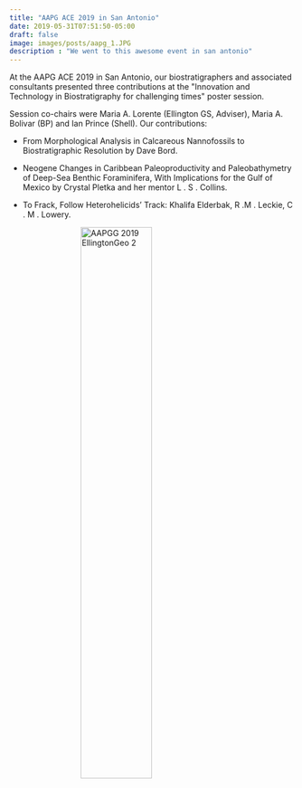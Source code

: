 ```yaml
---
title: "AAPG ACE 2019 in San Antonio"
date: 2019-05-31T07:51:50-05:00
draft: false
image: images/posts/aapg_1.JPG
description : "We went to this awesome event in san antonio"
---
```


At the AAPG ACE 2019 in San Antonio, our biostratigraphers and associated consultants presented three contributions at the "Innovation and Technology in Biostratigraphy for challenging times" poster session. 

Session co-chairs were Maria A. Lorente (Ellington GS, Adviser), Maria A. Bolivar (BP) and Ian Prince (Shell). Our contributions:

* From Morphological Analysis in Calcareous Nannofossils to Biostratigraphic Resolution by Dave Bord.

* Neogene Changes in Caribbean Paleoproductivity and Paleobathymetry of Deep-Sea Benthic Foraminifera, With Implications for the Gulf of Mexico by Crystal Pletka and her mentor L . S . Collins.

* To Frack, Follow Heterohelicids’ Track: Khalifa Elderbak, R .M . Leckie, C . M . Lowery.

<img src="/images/posts/aapg_2.jpg" alt="AAPGG 2019 EllingtonGeo 2" style="width: 50%;display: block;margin: auto;" />
